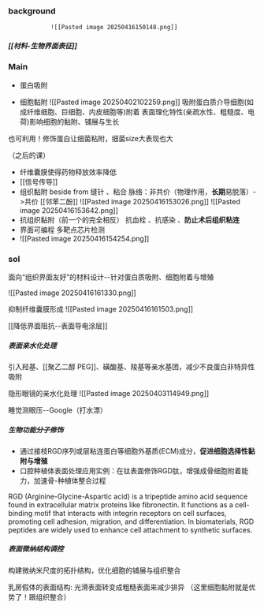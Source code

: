 ### background


				![[Pasted image 20250416150148.png]]


##### [[材料-生物界面表征]]



### Main
- 蛋白吸附

- 细胞黏附
![[Pasted image 20250402102259.png]]
吸附蛋白质介导细胞(如成纤维细胞、巨细胞、内皮细胞等)附着
表面理化特性(亲疏水性、粗糙度、电荷)影响细胞的黏附、铺展与生长

也可利用！修饰蛋白让细菌粘附，细菌size大表现也大


（之后的课）
- 纤维囊膜使得药物释放效率降低
- [[信号传导]]
- 组织黏附
	beside from 缝针 、粘合
	脉络：非共价（物理作用，**长期**易脱落）->共价
	[[邻苯二酚]]
	![[Pasted image 20250416153026.png]]
	![[Pasted image 20250416153642.png]]
- 抗组织黏附（前一个的完全相反）
	抗血栓 、抗感染  、**防止术后组织粘连**
- 界面可编程
	多靶点芯片检测
- ![[Pasted image 20250416154254.png]]


### sol
面向“组织界面友好”的材料设计--针对蛋白质吸附、细胞附着与增殖

![[Pasted image 20250416161330.png]]

抑制纤维囊膜形成
		![[Pasted image 20250416161503.png]]


[[降低界面阻抗--表面导电涂层]]



##### 表面亲水化处理

引入羟基、[[聚乙二醇 PEG]]、磺酸基、羧基等亲水基团，减少不良蛋白非特异性吸附

隐形眼镜的亲水化处理
			![[Pasted image 20250403114949.png]]

睡觉测眼压--Google（打水漂）


##### 生物功能分子修饰

- 通过接枝RGD序列或层粘连蛋白等细胞外基质(ECM)成分，**促进细胞选择性黏附与增殖**
- 口腔种植体表面处理应用实例：在钛表面修饰RGD肽，增强成骨细胞附着能力，加速骨-种植体整合过程


RGD (Arginine-Glycine-Aspartic acid) is a tripeptide amino acid sequence found in extracellular matrix proteins like fibronectin. It functions as a cell-binding motif that interacts with integrin receptors on cell surfaces, promoting cell adhesion, migration, and differentiation. In biomaterials, RGD peptides are widely used to enhance cell attachment to synthetic surfaces.


##### 表面微纳结构调控
构建微纳米尺度的拓扑结构，优化细胞的铺展与组织整合

乳房假体的表面结构: 光滑表面转变成粗糙表面来减少排异
（这里细胞黏附就是优势了！跟组织整合）
